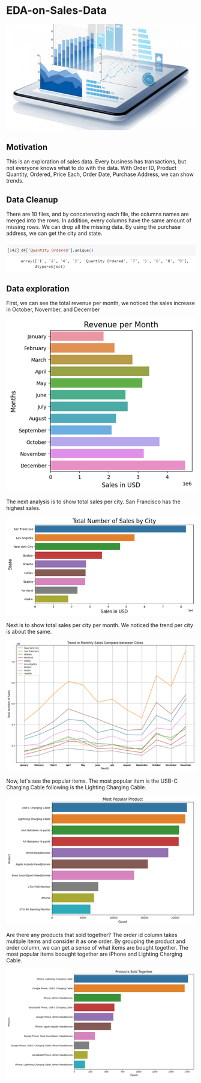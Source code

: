 # EDA-on-Sales-Data

<div align="center">
    <img alt="churn" src="Images/BusinessData.jpg">
</div>

## Motivation
This is an exploration of sales data. Every business has transactions, but not everyone knows what to do with the data. With Order ID, Product	Quantity, Ordered, Price Each,	Order Date, Purchase Address, we can show trends.

## Data Cleanup
There are 10 files, and by concatenating each file, the columns names are merged into the rows. In addition, every columns have the same amount of missing rows. We can drop all the missing data. By using the purchase address, we can get the city and state. 

<div align="center">
    <img alt="churn" src="Images/ColumnNameInRow.png">
</div>

## Data exploration

First, we can see the total revenue per month, we noticed the sales increase in October, November, and December

<div align="center">
    <img alt="churn" src="Images/RevenuePerMonth.png">
</div>

The next analysis is to show total sales per city. San Francisco has the highest sales.

<div align="center">
    <img alt="churn" src="Images/TotalSalesPerCity.png">
</div>

Next is to show total sales per city per month. We noticed the trend per city is about the same. 

<div align="center">
    <img alt="churn" src="Images/TotalSalesPerCityPerMonth.png">
</div>

Now, let's see the popular items. The most popular item is the USB-C Charging Cable following is the Lighting Charging Cable.

<div align="center">
    <img alt="churn" src="Images/MostPopularItem.png">
</div>

Are there any products that sold together? The order id column takes multiple items and consider it as one order. By grouping the product and order column, we can get a sense of what items are bought together. The most popular items boought together are iPhone and Lighting Charging Cable.

<div align="center">
    <img alt="churn" src="Images/ProductSoldTogether.png">
</div>

